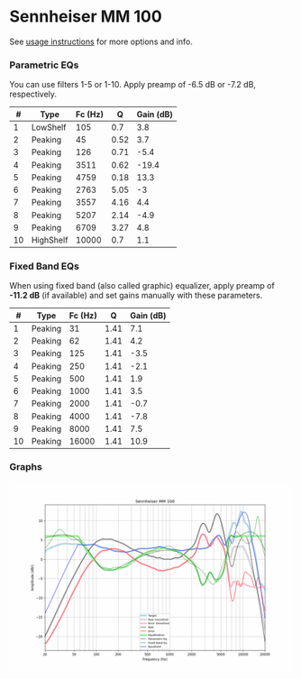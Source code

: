 # Sennheiser MM 100
See [usage instructions](https://github.com/jaakkopasanen/AutoEq#usage) for more options and info.

### Parametric EQs
You can use filters 1-5 or 1-10. Apply preamp of -6.5 dB or -7.2 dB, respectively.

|   # | Type      |   Fc (Hz) |    Q |   Gain (dB) |
|-----|-----------|-----------|------|-------------|
|   1 | LowShelf  |       105 | 0.7  |         3.8 |
|   2 | Peaking   |        45 | 0.52 |         3.7 |
|   3 | Peaking   |       126 | 0.71 |        -5.4 |
|   4 | Peaking   |      3511 | 0.62 |       -19.4 |
|   5 | Peaking   |      4759 | 0.18 |        13.3 |
|   6 | Peaking   |      2763 | 5.05 |        -3   |
|   7 | Peaking   |      3557 | 4.16 |         4.4 |
|   8 | Peaking   |      5207 | 2.14 |        -4.9 |
|   9 | Peaking   |      6709 | 3.27 |         4.8 |
|  10 | HighShelf |     10000 | 0.7  |         1.1 |

### Fixed Band EQs
When using fixed band (also called graphic) equalizer, apply preamp of **-11.2 dB** (if available) and set gains manually with these parameters.

|   # | Type    |   Fc (Hz) |    Q |   Gain (dB) |
|-----|---------|-----------|------|-------------|
|   1 | Peaking |        31 | 1.41 |         7.1 |
|   2 | Peaking |        62 | 1.41 |         4.2 |
|   3 | Peaking |       125 | 1.41 |        -3.5 |
|   4 | Peaking |       250 | 1.41 |        -2.1 |
|   5 | Peaking |       500 | 1.41 |         1.9 |
|   6 | Peaking |      1000 | 1.41 |         3.5 |
|   7 | Peaking |      2000 | 1.41 |        -0.7 |
|   8 | Peaking |      4000 | 1.41 |        -7.8 |
|   9 | Peaking |      8000 | 1.41 |         7.5 |
|  10 | Peaking |     16000 | 1.41 |        10.9 |

### Graphs
![](./Sennheiser%20MM%20100.png)
